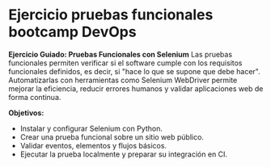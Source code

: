 # Ejercicio pruebas funcionales bootcamp DevOps

**Ejercicio Guiado: Pruebas Funcionales con Selenium**
Las pruebas funcionales permiten verificar si el
software cumple con los requisitos funcionales
definidos, es decir, si "hace lo que se supone que
debe hacer". Automatizarlas con herramientas como
Selenium WebDriver permite mejorar la eficiencia,
reducir errores humanos y validar aplicaciones web de
forma continua.

**Objetivos:**
- Instalar y configurar Selenium con Python.
- Crear una prueba funcional sobre un sitio web público.
- Validar eventos, elementos y flujos básicos.
- Ejecutar la prueba localmente y preparar su integración en CI.